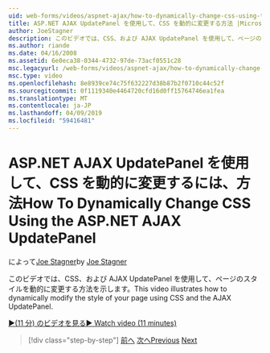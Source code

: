 ```yaml
---
uid: web-forms/videos/aspnet-ajax/how-to-dynamically-change-css-using-the-aspnet-ajax-updatepanel
title: ASP.NET AJAX UpdatePanel を使用して、CSS を動的に変更する方法 |Microsoft Docs
author: JoeStagner
description: このビデオでは、CSS、および AJAX UpdatePanel を使用して、ページのスタイルを動的に変更する方法を示します。
ms.author: riande
ms.date: 04/16/2008
ms.assetid: 6e0eca38-0344-4732-97de-73acf0551c28
msc.legacyurl: /web-forms/videos/aspnet-ajax/how-to-dynamically-change-css-using-the-aspnet-ajax-updatepanel
msc.type: video
ms.openlocfilehash: 8e8939ce74c75f632227d38b87b2f0710c44c52f
ms.sourcegitcommit: 0f1119340e4464720cfd16d0ff15764746ea1fea
ms.translationtype: MT
ms.contentlocale: ja-JP
ms.lasthandoff: 04/09/2019
ms.locfileid: "59416481"
---
```

# <a name="how-to-dynamically-change-css-using-the-aspnet-ajax-updatepanel"></a><span data-ttu-id="66922-103">ASP.NET AJAX UpdatePanel を使用して、CSS を動的に変更するには、方法</span><span class="sxs-lookup"><span data-stu-id="66922-103">How To Dynamically Change CSS Using the ASP.NET AJAX UpdatePanel</span></span>

<span data-ttu-id="66922-104">によって[Joe Stagner](https://github.com/JoeStagner)</span><span class="sxs-lookup"><span data-stu-id="66922-104">by [Joe Stagner](https://github.com/JoeStagner)</span></span>

<span data-ttu-id="66922-105">このビデオでは、CSS、および AJAX UpdatePanel を使用して、ページのスタイルを動的に変更する方法を示します。</span><span class="sxs-lookup"><span data-stu-id="66922-105">This video illustrates how to dynamically modify the style of your page using CSS and the AJAX UpdatePanel.</span></span>

[<span data-ttu-id="66922-106">&#9654;(11 分) のビデオを見る</span><span class="sxs-lookup"><span data-stu-id="66922-106">&#9654; Watch video (11 minutes)</span></span>](https://channel9.msdn.com/Blogs/ASP-NET-Site-Videos/how-to-dynamically-change-css-using-the-aspnet-ajax-updatepanel)

> [!div class="step-by-step"]
> <span data-ttu-id="66922-107">[前へ](basic-aspnet-authentication-in-an-ajax-enabled-application.md)
> [次へ](how-to-dynamically-add-controls-to-a-web-page.md)</span><span class="sxs-lookup"><span data-stu-id="66922-107">[Previous](basic-aspnet-authentication-in-an-ajax-enabled-application.md)
[Next](how-to-dynamically-add-controls-to-a-web-page.md)</span></span>
